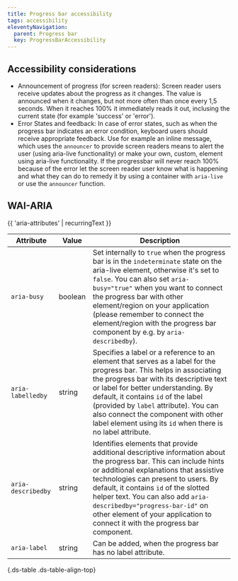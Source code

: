 ```yaml
---
title: Progress bar accessibility
tags: accessibility
eleventyNavigation:
  parent: Progress bar
  key: ProgressBarAccessibility
---
```


<section>

## Accessibility considerations

- Announcement of progress (for screen readers): Screen reader users receive updates about the progress as it changes. The value is announced when it changes, but not more often than once every 1,5 seconds. When it reaches 100% it immediately reads it out, inclusing the current state (for example 'success' or 'error').
- Error States and feedback: In case of error states, such as when the progress bar indicates an error condition, keyboard users should receive appropriate feedback. Use for example an inline message, which uses the `announcer` to provide screen readers means to alert the user (using aria-live functionality) or make your own, custom, element using aria-live functionality. If the progressbar will never reach 100% because of the error let the screen reader user know what is happening and what they can do to remedy it by using a container with `aria-live` or use the `announcer` function.

</section>

<section>

## WAI-ARIA

{{ 'aria-attributes' | recurringText }}

|Attribute | Value | Description |
|-|-|-|
|`aria-busy`|boolean|Set internally to `true` when the progress bar is in the `indeterminate` state on the aria-live element, otherwise it's set to `false`. You can also set `aria-busy="true"` when you want to connect the progress bar with other element/region on your application (please remember to connect the element/region with the progress bar component by e.g. by `aria-describedby`).|
|`aria-labelledby`|string|Specifies a label or a reference to an element that serves as a label for the progress bar. This helps in associating the progress bar with its descriptive text or label for better understanding. By default, it contains `id` of the label (provided by `label` attribute). You can also connect the component with other label element using its `id` when there is no label attribute.|
|`aria-describedby`|string|Identifies elements that provide additional descriptive information about the progress bar. This can include hints or additional explanations that assistive technologies can present to users. By default, it contains `id` of the slotted helper text. You can also add `aria-describedby="progress-bar-id"` on other element of your application to connect it with the progress bar component.|
|`aria-label`|string|Can be added, when the progress bar has no label attribute.|

{.ds-table .ds-table-align-top}

</section>
